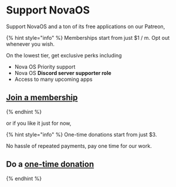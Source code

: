 # Support NovaOS

Support NovaOS and a ton of its free applications on our Patreon,

{% hint style="info" %}
Memberships start from just $1 / m. Opt out whenever you wish.

On the lowest tier, get exclusive perks including&#x20;

* Nova OS Priority support
* Nova OS **Discord server supporter role**
* Access to many upcoming apps

## [Join a membership](https://www.patreon.com/adthoughtsglobal/membership)
{% endhint %}

or if you like it just for now,&#x20;

{% hint style="info" %}
One-time donations start from just $3.&#x20;

No hassle of repeated payments, pay one time for our work.

## Do a [one-time donation](https://www.patreon.com/c/adthoughtsglobal/shop)
{% endhint %}

